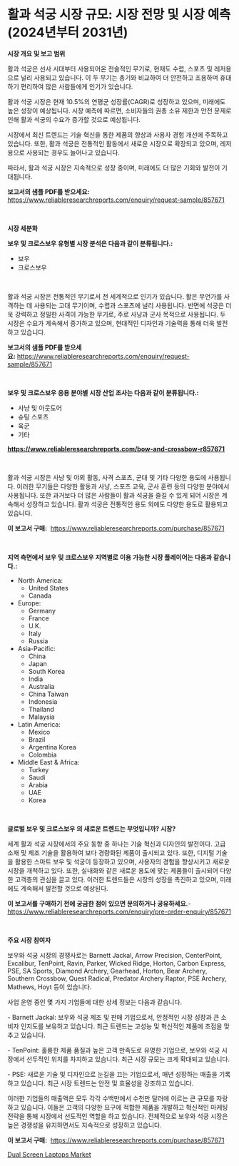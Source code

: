 <p><h1>활과 석궁 시장 규모: 시장 전망 및 시장 예측 (2024년부터 2031년)</h1></p><p><strong>시장 개요 및 보고 범위</strong></p>
<p><p>활과 석궁은 선사 시대부터 사용되어온 전술적인 무기로, 현재도 수렵, 스포츠 및 레저용으로 널리 사용되고 있습니다. 이 두 무기는 총기와 비교하여 더 안전하고 조용하며 휴대하기 편리하여 많은 사람들에게 인기가 있습니다.</p><p>활과 석궁 시장은 현재 10.5%의 연평균 성장률(CAGR)로 성장하고 있으며, 미래에도 높은 성장이 예상됩니다. 시장 예측에 따르면, 소비자들의 권총 소유 제한과 안전 문제로 인해 활과 석궁의 수요가 증가할 것으로 예상됩니다.</p><p>시장에서 최신 트렌드는 기술 혁신을 통한 제품의 향상과 사용자 경험 개선에 주목하고 있습니다. 또한, 활과 석궁은 전통적인 활동에서 새로운 시장으로 확장되고 있으며, 레저용으로 사용되는 경우도 늘어나고 있습니다.</p><p>따라서, 활과 석궁 시장은 지속적으로 성장 중이며, 미래에도 더 많은 기회와 발전이 기대됩니다.</p></p>
<p><strong>보고서의 샘플 PDF를 받으세요:</strong> <a href="https://www.reliableresearchreports.com/enquiry/request-sample/857671">https://www.reliableresearchreports.com/enquiry/request-sample/857671</a></p>
<p>&nbsp;</p>
<p><strong>시장 세분화</strong></p>
<p><strong>보우 및 크로스보우 유형별 시장 분석은 다음과 같이 분류됩니다.:</strong></p>
<p><ul><li>보우</li><li>크로스보우</li></ul></p>
<p>&nbsp;</p>
<p><p>활과 석궁 시장은 전통적인 무기로서 전 세계적으로 인기가 있습니다. 활은 무언가를 사격하는 데 사용되는 고대 무기이며, 수렵과 스포츠에 널리 사용됩니다. 반면에 석궁은 더욱 강력하고 정밀한 사격이 가능한 무기로, 주로 사냥과 군사 목적으로 사용됩니다. 두 시장은 수요가 계속해서 증가하고 있으며, 현대적인 디자인과 기술력을 통해 더욱 발전하고 있습니다.</p></p>
<p><strong>보고서의 샘플 PDF를 받으세요:</strong>&nbsp;<a href="https://www.reliableresearchreports.com/enquiry/request-sample/857671">https://www.reliableresearchreports.com/enquiry/request-sample/857671</a></p>
<p>&nbsp;</p>
<p><strong> 보우 및 크로스보우 응용 분야별 시장 산업 조사는 다음과 같이 분류됩니다.:</strong></p>
<p><ul><li>사냥 및 아웃도어</li><li>슈팅 스포츠</li><li>육군</li><li>기타</li></ul></p>
<p><strong><a href="https://www.reliableresearchreports.com/bow-and-crossbow-r857671">https://www.reliableresearchreports.com/bow-and-crossbow-r857671</a></strong></p>
<p>&nbsp;</p>
<p><p>활과 석궁 시장은 사냥 및 야외 활동, 사격 스포츠, 군대 및 기타 다양한 용도에 사용됩니다. 이러한 무기들은 다양한 활동과 사냥, 스포츠 교육, 군사 훈련 등의 다양한 분야에서 사용됩니다. 또한 과거보다 더 많은 사람들이 활과 석궁을 즐길 수 있게 되어 시장은 계속해서 성장하고 있습니다. 활과 석궁은 전통적인 용도 외에도 다양한 용도로 활용되고 있습니다.</p></p>
<p><strong>이 보고서 구매:</strong>&nbsp; <a href="https://www.reliableresearchreports.com/purchase/857671">https://www.reliableresearchreports.com/purchase/857671</a></p>
<p>&nbsp;</p>
<p><strong>지역 측면에서 보우 및 크로스보우 지역별로 이용 가능한 시장 플레이어는 다음과 같습니다.:</strong></p>
<p><ul>
    <li>
        North America:
        <ul>
            <li>United States</li>
            <li>Canada</li>
        </ul>
    </li>
    <li>
        Europe:
        <ul>
            <li>Germany</li>
            <li>France</li>
            <li>U.K.</li>
            <li>Italy</li>
            <li>Russia</li>
        </ul>
    </li>
    <li>
        Asia-Pacific:
        <ul>
            <li>China</li>
            <li>Japan</li>
            <li>South Korea</li>
            <li>India</li>
            <li>Australia</li>
            <li>China Taiwan</li>
            <li>Indonesia</li>
            <li>Thailand</li>
            <li>Malaysia</li>
        </ul>
    </li>
    <li>
        Latin America:
        <ul>
            <li>Mexico</li>
            <li>Brazil</li>
            <li>Argentina Korea</li>
            <li>Colombia</li>
        </ul>
    </li>
    <li>
        Middle East & Africa:
        <ul>
            <li>Turkey</li>
            <li>Saudi</li>
            <li>Arabia</li>
            <li>UAE</li>
            <li>Korea</li>
        </ul>
    </li>
    </ul></p>
<p>&nbsp;</p>
<p><strong>글로벌 보우 및 크로스보우 의 새로운 트렌드는 무엇입니까? 시장?</strong></p>
<p><p>세계 활과 석궁 시장에서의 주요 동향 중 하나는 기술 혁신과 디자인의 발전이다. 고급 소재 및 제조 기술을 활용하여 보다 경량화된 제품이 출시되고 있다. 또한, 디지털 기술을 활용한 스마트 보우 및 석궁이 등장하고 있으며, 사용자의 경험을 향상시키고 새로운 시장을 개척하고 있다. 또한, 실내화와 같은 새로운 용도에 맞는 제품들이 출시되어 다양한 고객층의 관심을 끌고 있다. 이러한 트렌드들은 시장의 성장을 촉진하고 있으며, 미래에도 계속해서 발전할 것으로 예상된다.</p></p>
<p><strong>이 보고서를 구매하기 전에 궁금한 점이 있으면 문의하거나 공유하세요.</strong>- <a href="https://www.reliableresearchreports.com/enquiry/pre-order-enquiry/857671">https://www.reliableresearchreports.com/enquiry/pre-order-enquiry/857671</a></p>
<p>&nbsp;</p>
<p><strong>주요 시장 참여자</strong></p>
<p><p>보우와 석궁 시장의 경쟁사로는 Barnett Jackal, Arrow Precision, CenterPoint, Excalibur, TenPoint, Ravin, Parker, Wicked Ridge, Horton, Carbon Express, PSE, SA Sports, Diamond Archery, Gearhead, Horton, Bear Archery, Southern Crossbow, Quest Radical, Predator Archery Raptor, PSE Archery, Mathews, Hoyt 등이 있습니다.</p><p>사업 운영 중인 몇 가지 기업들에 대한 상세 정보는 다음과 같습니다.</p><p>- Barnett Jackal: 보우와 석궁 제조 및 판매 기업으로서, 안정적인 시장 성장과 큰 소비자 인지도를 보유하고 있습니다. 최근 트렌드는 고성능 및 혁신적인 제품에 초점을 맞추고 있습니다.</p><p>- TenPoint: 훌륭한 제품 품질과 높은 고객 만족도로 유명한 기업으로, 보우와 석궁 시장에서 선두적인 위치를 차지하고 있습니다. 최근 시장 규모는 크게 확대되고 있습니다.</p><p>- PSE: 새로운 기술 및 디자인으로 눈길을 끄는 기업으로서, 매년 성장하는 매출을 기록하고 있습니다. 최근 시장 트렌드는 안전 및 효율성을 강조하고 있습니다.</p><p>이러한 기업들의 매출액은 모두 각각 수백만에서 수천만 달러에 이르는 큰 규모를 자랑하고 있습니다. 이들은 고객의 다양한 요구에 적합한 제품을 개발하고 혁신적인 마케팅 전략을 통해 시장에서 선도적인 역할을 하고 있습니다. 전체적으로 보우와 석궁 시장은 높은 경쟁성을 유지하면서도 지속적으로 성장하고 있습니다.</p></p>
<p><strong>이 보고서 구매:</strong>&nbsp;&nbsp;<a href="https://www.reliableresearchreports.com/purchase/857671">https://www.reliableresearchreports.com/purchase/857671</a></p>
<p><p><a href="https://cautious-neon-760.notion.site/Dual-Screen-Laptops-Market-Trends-and-Market-Analysis-forecasted-for-period-2024-2031-3d8fc58b5031492b947f50be947da66c">Dual Screen Laptops Market</a></p></p>